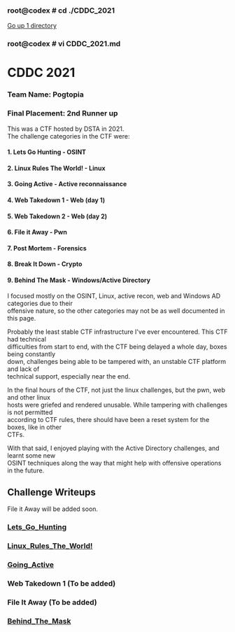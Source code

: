 
### root@codex # cd ./CDDC_2021

[Go up 1 directory](../ctf.md)

### root@codex # vi CDDC_2021.md

  

# CDDC 2021

### Team Name: Pogtopia
### Final Placement: 2nd Runner up

This was a CTF hosted by DSTA in 2021.  
The challenge categories in the CTF were:

#### 1. Lets Go Hunting - OSINT
#### 2. Linux Rules The World! - Linux
#### 3. Going Active - Active reconnaissance
#### 4. Web Takedown 1 - Web (day 1)
#### 5. Web Takedown 2 - Web (day 2)
#### 6. File it Away - Pwn
#### 7. Post Mortem - Forensics
#### 8. Break It Down - Crypto
#### 9. Behind The Mask - Windows/Active Directory

I focused mostly on the OSINT, Linux, active recon, web and Windows AD categories due to their  
offensive nature, so the other categories may not be as well documented in this page.  
  
Probably the least stable CTF infrastructure I've ever encountered. This CTF had technical  
difficulties from start to end, with the CTF being delayed a whole day, boxes being constantly  
down, challenges being able to be tampered with, an unstable CTF platform and lack of  
technical support, especially near the end. 
  
In the final hours of the CTF, not just the linux challenges, but the pwn, web and other linux  
hosts were griefed and rendered unusable. While tampering with challenges is not permitted  
according to CTF rules, there should have been a reset system for the boxes, like in other  
CTFs.  
  
With that said, I enjoyed playing with the Active Directory challenges, and learnt some new  
OSINT techniques along the way that might help with offensive operations in the future.

## Challenge Writeups

File it Away will be added soon.

### [Lets_Go_Hunting](./CDDC_2021/Lets_Go_Hunting.md)

### [Linux_Rules_The_World!](./CDDC_2021/Linux_Rules_The_World.md)

### [Going_Active](./CDDC_2021/Going_Active.md)

### Web Takedown 1 (To be added)

### File It Away (To be added)

### [Behind_The_Mask](./CDDC_2021/Behind_The_Mask.md)
  
